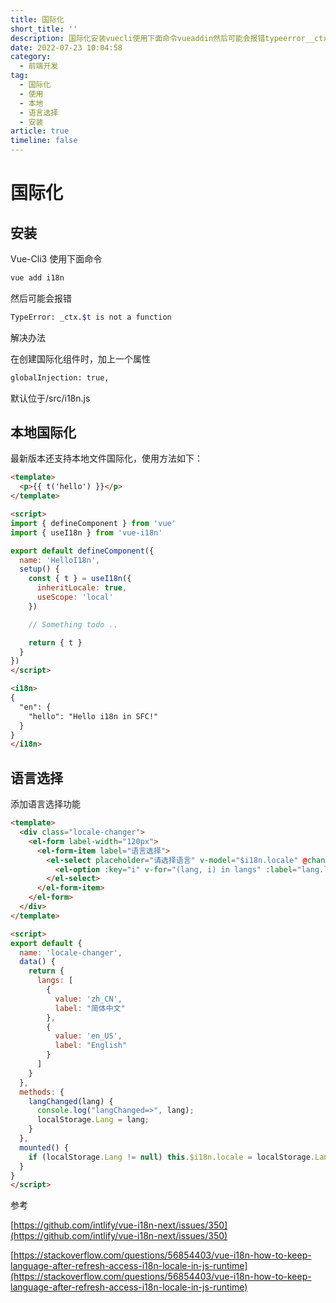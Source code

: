 ```yaml
---
title: 国际化
short_title: ''
description: 国际化安装vuecli使用下面命令vueaddin然后可能会报错typeerror__ctxtisnotafunction解决办法在创建国际化组件时加上一个属性globalinjection_true默认位于srcinjs本地国际化最新版本还支持本地文件国际化使用方法如下_import{definecomponent}fromvueimport{usein}fromvueinexportdefaultdefinecomponent({name_helloinsetup(){const{t}=usein({
date: 2022-07-23 10:04:58
category:
  - 前端开发
tag:
  - 国际化
  - 使用
  - 本地
  - 语言选择
  - 安装
article: true
timeline: false
---
```

# 国际化



## 安装

Vue-Cli3 使用下面命令

```bash
vue add i18n
```

然后可能会报错

```bash
TypeError: _ctx.$t is not a function 
```

解决办法

在创建国际化组件时，加上一个属性

```bash
globalInjection: true,
```

默认位于/src/i18n.js

## 本地国际化

最新版本还支持本地文件国际化，使用方法如下：

```html
<template>
  <p>{{ t('hello') }}</p>
</template>

<script>
import { defineComponent } from 'vue'
import { useI18n } from 'vue-i18n'

export default defineComponent({
  name: 'HelloI18n',
  setup() {
    const { t } = useI18n({
      inheritLocale: true,
      useScope: 'local'
    })

    // Something todo ..

    return { t }
  }
})
</script>

<i18n>
{
  "en": {
    "hello": "Hello i18n in SFC!"
  }
}
</i18n>
```

## 语言选择

添加语言选择功能

```html
<template>
  <div class="locale-changer">
    <el-form label-width="120px">
      <el-form-item label="语言选择">
        <el-select placeholder="请选择语言" v-model="$i18n.locale" @change="langChanged">
          <el-option :key="i" v-for="(lang, i) in langs" :label="lang.label" :value="lang.value"/>
        </el-select>
      </el-form-item>
    </el-form>
  </div>
</template>

<script>
export default {
  name: 'locale-changer',
  data() {
    return {
      langs: [
        {
          value: 'zh_CN',
          label: "简体中文"
        },
        {
          value: 'en_US',
          label: "English"
        }
      ]
    }
  },
  methods: {
    langChanged(lang) {
      console.log("langChanged=>", lang);
      localStorage.Lang = lang;
    }
  },
  mounted() {
    if (localStorage.Lang != null) this.$i18n.locale = localStorage.Lang;
  }
}
</script>
```

参考

[https://github.com/intlify/vue-i18n-next/issues/350](https://github.com/intlify/vue-i18n-next/issues/350)

[https://stackoverflow.com/questions/56854403/vue-i18n-how-to-keep-language-after-refresh-access-i18n-locale-in-js-runtime](https://stackoverflow.com/questions/56854403/vue-i18n-how-to-keep-language-after-refresh-access-i18n-locale-in-js-runtime)